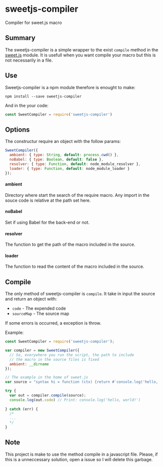 # sweetjs-compiler
Compiler for sweet.js macro

## Summary
The sweetjs-compiler is a simple wrapper to the exist `compile` method in the [sweet.js](http://sweetjs.org/) module.
It is usefull when you want compile your macro but this is not necessarily in a file.

## Use
Sweetjs-compiler is a npm module therefore is enought to make:

```npm install --save sweetjs-compiler```

And in the your code: 

```javascript
const SweetCompiler = require('sweetjs-compiler')
```

## Options
The constructur require an object with the follow params:

```javascript
SweetCompiler({
  ambient: { type: String, default: process.cwd() },
  noBabel: { type: Boolean, default: false },
  resolver: { type: Function, default: node_module_resolver },
  loader: { type: Function, default: node_module_loader }
});
```

#### ambient
Directory where start the search of the require macro. Any import in the souce code is relative at the path set here.
#### noBabel
Set if using Babel for the back-end or not.
#### resolver
The function to get the path of the macro included in the source.
#### loader
The function to read the content of the macro included in the source.

## Compile
The only method of sweetjs-compiler is `compile`. It take in input the source and return an object with:
* `code` - The expended code
* `sourceMap` - The source map

If some errors is occurred, a exception is throw.

Example:
```javascript
const SweetCompiler = require('sweetjs-compiler');

var compiler = new SweetCompiler({
  // So, everywhere you run the script, the path to include 
  // the macro in the source files is fixed
  ambient: __dirname 
});

// The example in the home of sweet.js
var source = "syntax hi = function (ctx) {return #`console.log('hello, world!')`;} hi";

try {
  var out = compiler.compile(source);
  console.log(out.code) // Print: console.log('hello, world!')
  
} catch (err) {
  /*
  ...
  */
}
```

## Note
This project is make to use the method compile in a javascript file. Please, if this is a unneccessary solution, open a issue so I will delete this garbage.
